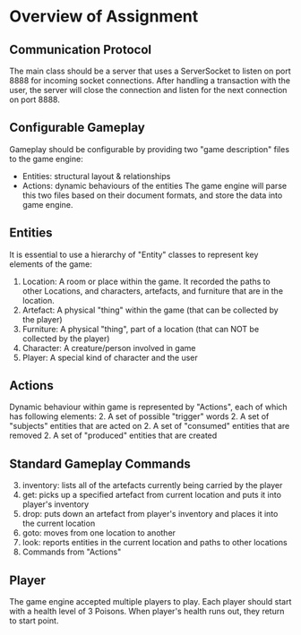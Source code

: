 # Overview of Assignment

## Communication Protocol 
The main class should be a server that uses a ServerSocket to listen on port 8888 for incoming socket connections.
After handling a transaction with the user, the server will close the connection and listen for the next connection on port 8888.

## Configurable Gameplay
Gameplay should be configurable by providing two "game description" files to the game engine:
* Entities: structural layout & relationships
* Actions: dynamic behaviours of the entities
The game engine will parse this two files based on their document formats, and store the data into game engine.

## Entities
It is essential to use a hierarchy of "Entity" classes to represent key elements of the game:
1. Location: A room or place within the game. It recorded the paths to other Locations, and characters, artefacts, and furniture that are in the location.
1. Artefact: A physical "thing" within the game (that can be collected by the player)
1. Furniture: A physical "thing", part of a location (that can NOT be collected by the player)
1. Character: A creature/person involved in game
1. Player: A special kind of character and the user

## Actions
Dynamic behaviour within game is represented by "Actions", each of which has following elements:
2. A set of possible "trigger" words
2. A set of "subjects" entities that are acted on
2. A set of "consumed" entities that are removed
2. A set of "produced" entities that are created

## Standard Gameplay Commands
3. inventory: lists all of the artefacts currently being carried by the player
3. get: picks up a specified artefact from current location and puts it into player's inventory
3. drop: puts down an artefact from player's inventory and places it into the current location
3. goto: moves from one location to another
3. look: reports entities in the current location and paths to other locations
3. Commands from "Actions" 

## Player
The game engine accepted multiple players to play.
Each player should start with a health level of 3 Poisons.
When player's health runs out, they return to start point.
